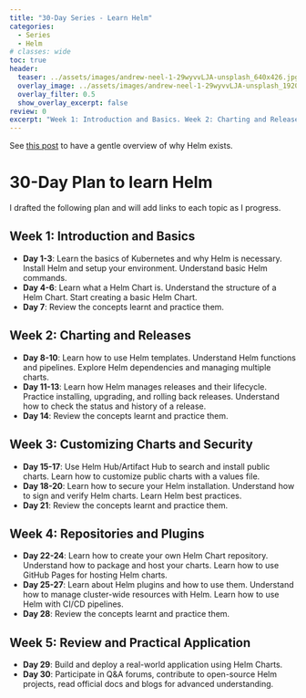 ```yaml
---
title: "30-Day Series - Learn Helm"
categories:
  - Series
  - Helm
# classes: wide
toc: true
header:
  teaser: ../assets/images/andrew-neel-1-29wyvvLJA-unsplash_640x426.jpg
  overlay_image: ../assets/images/andrew-neel-1-29wyvvLJA-unsplash_1920x1280.jpg
  overlay_filter: 0.5
  show_overlay_excerpt: false
review: 0
excerpt: "Week 1: Introduction and Basics. Week 2: Charting and Releases. Week 3: Customizing Charts and Security. Week 4: Repositories and Plugins "
---
```


See [this post](https://ricardotorresdacosta.com/what-helm-solves/) to have a gentle overview of why Helm exists.

# 30-Day Plan to learn Helm
I drafted the following plan and will add links to each topic as I progress.
## Week 1: Introduction and Basics

- **Day 1-3**: Learn the basics of Kubernetes and why Helm is necessary. Install Helm and setup your environment. Understand basic Helm commands.
- **Day 4-6**: Learn what a Helm Chart is. Understand the structure of a Helm Chart. Start creating a basic Helm Chart.
- **Day 7**: Review the concepts learnt and practice them.
## Week 2: Charting and Releases

- **Day 8-10**: Learn how to use Helm templates. Understand Helm functions and pipelines. Explore Helm dependencies and managing multiple charts.
- **Day 11-13**: Learn how Helm manages releases and their lifecycle. Practice installing, upgrading, and rolling back releases. Understand how to check the status and history of a release.
- **Day 14**: Review the concepts learnt and practice them.
## Week 3: Customizing Charts and Security

- **Day 15-17**: Use Helm Hub/Artifact Hub to search and install public charts. Learn how to customize public charts with a values file.
- **Day 18-20**: Learn how to secure your Helm installation. Understand how to sign and verify Helm charts. Learn Helm best practices.
- **Day 21**: Review the concepts learnt and practice them.
## Week 4: Repositories and Plugins

- **Day 22-24**: Learn how to create your own Helm Chart repository. Understand how to package and host your charts. Learn how to use GitHub Pages for hosting Helm charts.
- **Day 25-27**: Learn about Helm plugins and how to use them. Understand how to manage cluster-wide resources with Helm. Learn how to use Helm with CI/CD pipelines.
- **Day 28**: Review the concepts learnt and practice them.
## Week 5: Review and Practical Application

- **Day 29**: Build and deploy a real-world application using Helm Charts.
- **Day 30**: Participate in Q&A forums, contribute to open-source Helm projects, read official docs and blogs for advanced understanding.